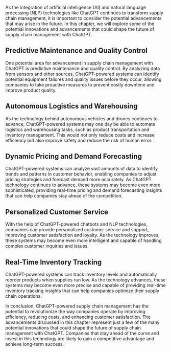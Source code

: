 
As the integration of artificial intelligence (AI) and natural language processing (NLP) technologies like ChatGPT continues to transform supply chain management, it is important to consider the potential advancements that may arise in the future. In this chapter, we will explore some of the potential innovations and advancements that could shape the future of supply chain management with ChatGPT.

Predictive Maintenance and Quality Control
------------------------------------------

One potential area for advancement in supply chain management with ChatGPT is predictive maintenance and quality control. By analyzing data from sensors and other sources, ChatGPT-powered systems can identify potential equipment failures and quality issues before they occur, allowing companies to take proactive measures to prevent costly downtime and improve product quality.

Autonomous Logistics and Warehousing
------------------------------------

As the technology behind autonomous vehicles and drones continues to advance, ChatGPT-powered systems may one day be able to automate logistics and warehousing tasks, such as product transportation and inventory management. This would not only reduce costs and increase efficiency but also improve safety and reduce the risk of human error.

Dynamic Pricing and Demand Forecasting
--------------------------------------

ChatGPT-powered systems can analyze vast amounts of data to identify trends and patterns in customer behavior, enabling companies to adjust pricing strategies and forecast demand more accurately. As ChatGPT technology continues to advance, these systems may become even more sophisticated, providing real-time pricing and demand forecasting insights that can help companies stay ahead of the competition.

Personalized Customer Service
-----------------------------

With the help of ChatGPT-powered chatbots and NLP technologies, companies can provide personalized customer service and support, improving customer satisfaction and loyalty. As the technology improves, these systems may become even more intelligent and capable of handling complex customer inquiries and issues.

Real-Time Inventory Tracking
----------------------------

ChatGPT-powered systems can track inventory levels and automatically reorder products when supplies run low. As the technology advances, these systems may become even more precise and capable of providing real-time inventory tracking insights that can help companies optimize their supply chain operations.

In conclusion, ChatGPT-powered supply chain management has the potential to revolutionize the way companies operate by improving efficiency, reducing costs, and enhancing customer satisfaction. The advancements discussed in this chapter represent just a few of the many potential innovations that could shape the future of supply chain management with ChatGPT. Companies that stay ahead of the curve and invest in this technology are likely to gain a competitive advantage and achieve long-term success.
